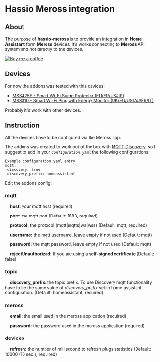 # Hassio Meross integration

## About
The purpose of **hassio-meross** is to provide an integration in **Home Assistant** form **Meross** devices. It’s works connecting to **Meross** API system and not directly to the devices.

[![Buy me a coffee][buymeacoffee-shield]][buymeacoffee]

## Devices
For now the addons was tested with this devices:
 - [MSS425F - Smart Wi-Fi Surge Protector (EU/FR/US/JP)](http://www.meross.com/products/home_automation/smart_wi_fi_surge_protect/36.html)
 - [MSS310 - Smart Wi-Fi Plug with Energy Monitor (UK/EU/US/AU/FR/IT)](http://www.meross.com/products/home_automation/smart_wi_fi_plug/22.html)

Probably  it's work with other devices.

## Instruction
All the devices have to be  configured via the Meross app.

The addons was created to work out of the box with [MQTT Discovery](https://www.home-assistant.io/docs/mqtt/discovery/), so I suggest to add in your *`configuration.yaml`* the following configurations:

 ```
Example configuration.yaml entry
mqtt:
  discovery: true
  discovery_prefix: homeassistant
```


Edit the addons config:
### mqtt
&nbsp;&nbsp;&nbsp;&nbsp;**host:** your mqtt host (required)

&nbsp;&nbsp;&nbsp;&nbsp;**port:** the mqtt port (Default: 1883, required)

&nbsp;&nbsp;&nbsp;&nbsp;**protocol:** the protocol (mqtt|mqtts|ws|wss) (Default: mqtt, required)

&nbsp;&nbsp;&nbsp;&nbsp;**username:** the mqtt username, leave empty if not used (Default: mqtt)

&nbsp;&nbsp;&nbsp;&nbsp;**password:** the mqtt password, leave empty if not used (Default: mqtt)

&nbsp;&nbsp;&nbsp;&nbsp;**rejectUnauthorized:** If you are using a **self-signed certificate** (Default: false)
### topic
&nbsp;&nbsp;&nbsp;&nbsp;**discovery_prefix:** the topic prefix. To use Discovery mqtt functionality have to be the same value of *discovery_prefix* set in home assistant configuration. (Default: homeassistant, required)
### meross
&nbsp;&nbsp;&nbsp;&nbsp;**email:** the email used in the meross application (required)

&nbsp;&nbsp;&nbsp;&nbsp;**password:** the password used in the meross application (required)
### devices
&nbsp;&nbsp;&nbsp;&nbsp;**refresh:** the number of millisecond to refresh plugs statistics (Default: 10000 (10 sec.), required)



[buymeacoffee-shield]: https://www.buymeacoffee.com/assets/img/guidelines/download-assets-sm-2.svg
[buymeacoffee]: https://www.buymeacoffee.com/onr2X5F
